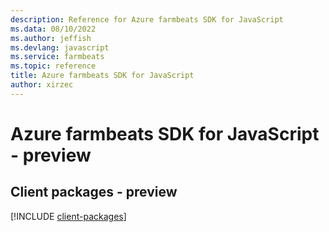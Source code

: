 ```yaml
---
description: Reference for Azure farmbeats SDK for JavaScript
ms.data: 08/10/2022
ms.author: jeffish
ms.devlang: javascript
ms.service: farmbeats
ms.topic: reference
title: Azure farmbeats SDK for JavaScript
author: xirzec
---
```

# Azure farmbeats SDK for JavaScript - preview

## Client packages - preview
[!INCLUDE [client-packages](farmbeats-client-index.md)]